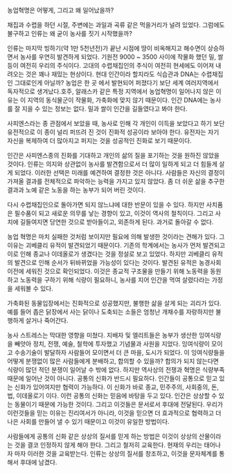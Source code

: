 농업혁명은 어떻게, 그리고 왜 일어났을까?

채집과 수렵을 하던 시절, 주변에는 과일과 곡류 같은 먹을거리가 널려 있었다.
그럼에도 불구하고 인류는 왜 굳이 농사를 짓기 시작했을까?

인류는 마지막 빙하기(약 1만 5천년전)가 끝난 시점에 땅이 비옥해지고 해수면이 상승하면서 농사를 우연히 발견하게 되었다. 
기원전 9000 ~ 3500 사이에 작물화 했던 밀, 쌀 등이 여전히 우리의 주식이다. 고대의 수렵채집인의 주식이 여전히 현세에도 이어져 내려오는 것은 꽤나 재밌는 현상이다. 현대 인간이라 할지라도 식습관과 DNA는 수렵채집인 그대로인게 아닐까?
농업은 한 곳 에서 발현되어 퍼졌다기 보단 세계 여러지역에서 독자적으로 생겨났다.호주, 알래스카 같은 특정 지역에서 농업혁명이 일어나지 않은 이유는 이 지역의 동식물군이 작물화, 가축화에 맞지 않기 때문이다.
인간 DNA에는 농사를 잘 지을 수 있는 정보는 없다. 밀과 쌀이 인간을 길들였다고 봐야 한다.

사피엔스라는 종 관점에서 보았을 때, 농사로 인해 각 개인이 이득을 보았다고 하기 보단 유전적으로 이 종이 널리 퍼뜨려 진 것이 진화적 성공이라 보아야 한다. 유전자는 자기 자신을 복제하여 더 많아지고 퍼지는 것을 성공적인 진화로 보기 때문이다.

인간은 사피엔스종의 진화를 기대하고 개인의 삶의 질을 포기하는 것을 원하진 않았을 것이다. 인류는 의지와 상관없이 농사를 발견함으로서 더 많이 일하게 되고 더 힘들게 살게 되었다. 
이러한 선택은 미래를 예견하여 결정한 것은 아니다. 사람들은 자신의 결정이 가져올 결과를 전체적으로 파악하는 능력을 가지고 있지 않았다. 좀 더 쉬운 삶을 추구한 결과과 노예 같은 노동을 하는 농부가 되어 버린 것이다.

다시 수렵채집인으로 돌아가면 되지 않느냐에 대한 반문이 있을 수 있다. 하지만 사치품은 필수품이 되고 새로운 의무를 낳는 경향이 있고, 이것이 역사의 철칙이다. 그리고 사치에 길들여지면 당연한 것으로 받아들이고, 외존하게 된다. 과거로 돌아갈 수 없다.

농업 혁명은 마치 실패한 것처럼 보이지만 필요에 의해 발생한 것이라는 견해가 있다. 그 이유는 괴베클리 유적이 발견되었기 때문이다.
기존의 학계에서는 농사가 먼저 발견되고 이로 인해 종교나 이데올로가 생겼다는 것을 정설로 보고 있었다. 하지만 괴베클리 유적의 발견으로 인해 순서가 뒤바뀌었을 가능성이 있다는 것이다. 발견된 유적은 농경사회 이전에 세워진 것으로 확인되었다. 이것은 종교적 구조물을 만들기 위해 노동력을 동원하고 노동력을 구하기 위해 식량이 필요하니, 농사를 지어 인간을 먹여 살렸다라는 가정을 세워볼 수 있다.

가축화된 동물입장에서는 진화적으로 성공했지만, 불행한 삶을 살게 되는 괴리가 있다. 예를 들어 좁은 닭장에서 사는 닭이나 도축되는 소들은 엄청난 개채수를 자랑하지만 불행하게 살거나 죽어간다.

농사 스트레스는 막대한 영향을 미쳤다. 지배자 및 엘리트들은 농부가 생산한 잉여식량을 빼앗아 정치, 전쟁, 예술, 철학에 투자했고 기념물과 사원을 지었다.
잉여식량이 모이고 수송기술이 발달하자 사람들어 모이면서 더 큰 마을, 도시가 되었다. 이 잉여식량들을 어떻게 분쟁없이 많은 사람들에게 분배하고, 합의할 수 있을까?
합의가 되지 않는다면 식량이 많던 적던 분쟁이 일어날 수 밖에 없다.
하지만 역사상의 전쟁과 혁명은 식량부족 때문에 일어난 것이 아니다. 공통의 신화가 반드시 필요하다. 인간들이 공통으로 믿고 있는 신화가 있어여지만 협력이 가능하다. 이 신화가 바로 종교, 민주주의, 사회중의, 돈, 법, 이데올로기 이다. 이런 공통의 신화는 믿음에 바탕을 두고 있다. 인간은 상상할 수 있는 동물이기 때문에 가능한 것이다. 그리고 이것들은 문서로서 후대에 전달된다. 우리가 이런것들을 믿는 이유는 진리여서가 아니라, 이것을 믿으면 더 효과적으로 협력하고 더 나은 사회를 만들어 낼 수 있기 때문이고 이것이 유일한 방법이다.

사람들에게 공통의 신화 같은 상상의 질서를 믿게 하는 방법은 이것이 상상의 산물이라는 것을 결코 인정하지 않게 해야 한다. 그리고 철저히 교육한다. 현재의 우리는 태어나자 마자 이러한 것을 교육받는다.
인류는 상상의 질서를 창조하고, 이것을 문자체계를 통해서 후대에 남겼다.